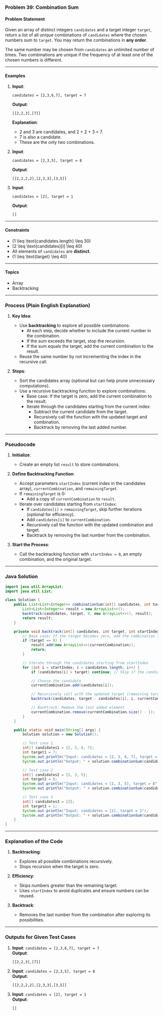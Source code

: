 ### Problem 39: Combination Sum

#### Problem Statement
Given an array of distinct integers `candidates` and a target integer `target`, return a list of all unique combinations of `candidates` where the chosen numbers sum to `target`. You may return the combinations in **any order**.

The same number may be chosen from `candidates` an unlimited number of times. Two combinations are unique if the frequency of at least one of the chosen numbers is different.

---

#### Examples

1. **Input**:  
   ```
   candidates = [2,3,6,7], target = 7
   ```
   **Output**:  
   ```
   [[2,2,3],[7]]
   ```
   **Explanation**:  
   - 2 and 3 are candidates, and 2 + 2 + 3 = 7.  
   - 7 is also a candidate.  
   - These are the only two combinations.

2. **Input**:  
   ```
   candidates = [2,3,5], target = 8
   ```
   **Output**:  
   ```
   [[2,2,2,2],[2,3,3],[3,5]]
   ```

3. **Input**:  
   ```
   candidates = [2], target = 1
   ```
   **Output**:  
   ```
   []
   ```

---

#### Constraints
- \(1 \leq \text{candidates.length} \leq 30\)
- \(2 \leq \text{candidates}[i] \leq 40\)
- All elements of `candidates` are **distinct**.
- \(1 \leq \text{target} \leq 40\)

---

#### Topics
- Array
- Backtracking

---

### Process (Plain English Explanation)

1. **Key Idea**:
   - Use **backtracking** to explore all possible combinations:
     - At each step, decide whether to include the current number in the combination.
     - If the sum exceeds the target, stop the recursion.
     - If the sum equals the target, add the current combination to the result.
   - Reuse the same number by not incrementing the index in the recursive call.

2. **Steps**:
   - Sort the candidates array (optional but can help prune unnecessary computations).
   - Use a recursive backtracking function to explore combinations:
     - Base case: If the target is zero, add the current combination to the result.
     - Iterate through the candidates starting from the current index:
       - Subtract the current candidate from the target.
       - Recursively call the function with the updated target and combination.
       - Backtrack by removing the last added number.

---

### Pseudocode

1. **Initialize**:
   - Create an empty list `result` to store combinations.

2. **Define Backtracking Function**:
   - Accept parameters `startIndex` (current index in the candidates array), `currentCombination`, and `remainingTarget`.
   - If `remainingTarget` is 0:
     - Add a copy of `currentCombination` to `result`.
   - Iterate over candidates starting from `startIndex`:
     - If `candidates[i]` > `remainingTarget`, skip further iterations (optional for efficiency).
     - Add `candidates[i]` to `currentCombination`.
     - Recursively call the function with the updated combination and target.
     - Backtrack by removing the last number from the combination.

3. **Start the Process**:
   - Call the backtracking function with `startIndex = 0`, an empty combination, and the original target.

---

### Java Solution

```java
import java.util.ArrayList;
import java.util.List;

class Solution {
    public List<List<Integer>> combinationSum(int[] candidates, int target) {
        List<List<Integer>> result = new ArrayList<>();
        backtrack(candidates, target, 0, new ArrayList<>(), result);
        return result;
    }

    private void backtrack(int[] candidates, int target, int startIndex, List<Integer> currentCombination, List<List<Integer>> result) {
        // Base case: If the target becomes zero, add the combination to the result
        if (target == 0) {
            result.add(new ArrayList<>(currentCombination));
            return;
        }

        // Iterate through the candidates starting from startIndex
        for (int i = startIndex; i < candidates.length; i++) {
            if (candidates[i] > target) continue; // Skip if the candidate is larger than the remaining target

            // Choose the candidate
            currentCombination.add(candidates[i]);

            // Recursively call with the updated target (remaining target minus the candidate)
            backtrack(candidates, target - candidates[i], i, currentCombination, result);

            // Backtrack: Remove the last added element
            currentCombination.remove(currentCombination.size() - 1);
        }
    }

    public static void main(String[] args) {
        Solution solution = new Solution();

        // Test case 1
        int[] candidates1 = {2, 3, 6, 7};
        int target1 = 7;
        System.out.println("Input: candidates = [2, 3, 6, 7], target = 7");
        System.out.println("Output: " + solution.combinationSum(candidates1, target1));

        // Test case 2
        int[] candidates2 = {2, 3, 5};
        int target2 = 8;
        System.out.println("Input: candidates = [2, 3, 5], target = 8");
        System.out.println("Output: " + solution.combinationSum(candidates2, target2));

        // Test case 3
        int[] candidates3 = {2};
        int target3 = 1;
        System.out.println("Input: candidates = [2], target = 1");
        System.out.println("Output: " + solution.combinationSum(candidates3, target3));
    }
}
```

---

### Explanation of the Code

1. **Backtracking**:
   - Explores all possible combinations recursively.
   - Stops recursion when the target is zero.

2. **Efficiency**:
   - Skips numbers greater than the remaining target.
   - Uses `startIndex` to avoid duplicates and ensure numbers can be reused.

3. **Backtrack**:
   - Removes the last number from the combination after exploring its possibilities.

---

### Outputs for Given Test Cases

1. **Input**: `candidates = [2,3,6,7], target = 7`  
   **Output**:  
   ```
   [[2,2,3],[7]]
   ```

2. **Input**: `candidates = [2,3,5], target = 8`  
   **Output**:  
   ```
   [[2,2,2,2],[2,3,3],[3,5]]
   ```

3. **Input**: `candidates = [2], target = 1`  
   **Output**:  
   ```
   []
   ```